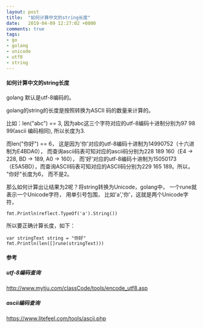 ```yaml
---
layout: post
title:  "如何计算中文的string长度"
date:   2019-04-09 12:27:02 +0800
comments: true
tags:
- go
- golang
- unicode
- utf8
- string
---
```


#### 如何计算中文的string长度

golang 默认是utf-8编码的。

golang的string的长度是按照转换为ASCII 码的数量来计算的。

比如：len("abc") == 3, 因为abc这三个字符对应的utf-8编码十进制分别为97 98 99(ascii 编码相同), 所以长度为3.

而len("你好") == 6， 这是因为'你'对应的utf-8编码十进制为14990752（十六进制为E4BDA0）， 而查询ascii码表可知对应的ascii码分别为228 189 160（E4 -> 228, BD -> 189, A0 -> 160）， 而'好'对应的utf-8编码十进制为15050173（E5A5BD），而查询ASCII码表可知对应的ASCII码分别为229 165 189。所以， "你好"长度为6， 而不是2。

那么如何计算出让结果为2呢？将string转换为Unicode，golang中， 一个rune就表示一个Unicode字符， 用单引号包围， 比如'a','你'，这就是两个Unicode字符，

`fmt.Println(reflect.TypeOf('a').String())`

所以要正确计算长度，如下：

```
var stringText string = "你好"
fmt.Println(len([]rune(stringText)))
```

#### 参考
##### utf-8编码查询
http://www.mytju.com/classCode/tools/encode_utf8.asp
##### ascii编码查询
https://www.litefeel.com/tools/ascii.php
